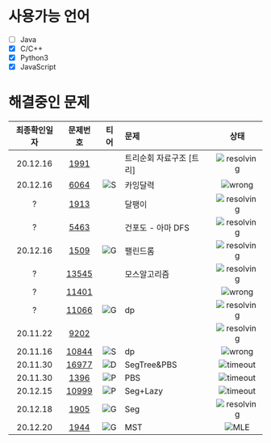# 사용가능 언어
- [ ] Java
- [x] C/C++
- [x] Python3  
- [x] JavaScript  

[S_url]:https://img.shields.io/static/v1?label&message=S&color=grey
[G_url]:https://img.shields.io/static/v1?label&message=G&color=yellow
[P_url]:https://img.shields.io/static/v1?label&message=P&color=lightgreen
[D_url]:https://img.shields.io/static/v1?label&message=D&color=blue
[wrong_url]:https://img.shields.io/static/v1?label&message=wrong&color=red
[timeout_url]:https://img.shields.io/static/v1?label&message=TimeOut&color=yellow
[mle_url]:https://img.shields.io/static/v1?label&message=MLE&color=yellow
[resolving_url]:https://img.shields.io/static/v1?label&message=resolving&color=green

# 해결중인 문제
최종확인일자 | 문제번호 | 티어 | 문제 | 상태 
:---: | :---: | :---: | :--- | :---:
20.12.16 | [1991](https://www.acmicpc.net/problem/1991) | | 트리순회 자료구조 [트리] | ![resolving][resolving_url]
20.12.16 | [6064](https://www.acmicpc.net/problem/6064) | ![S][S_url] | 카잉달력 |  ![wrong][wrong_url]
? | [1913](https://www.acmicpc.net/problem/1913) | | 달팽이 | ![resolving][resolving_url]
? | [5463](https://www.acmicpc.net/problem/5463) | | 건포도 - 아마 DFS | ![resolving][resolving_url] 
20.12.16 | [1509](https://www.acmicpc.net/problem/1509) | ![G][G_url] | 팰린드롬 | ![resolving][resolving_url]
? | [13545](https://www.acmicpc.net/problem/13545) | | 모스알고리즘 | ![resolving][resolving_url]
? | [11401](https://www.acmicpc.net/problem/11401)  | | | ![wrong][wrong_url]
? | [11066](https://www.acmicpc.net/problem/11066) | ![G][G_url] | dp | ![resolving][resolving_url]
20.11.22 | [9202](https://www.acmicpc.net/problem/9202) |  | | ![resolving][resolving_url]
20.11.16 | [10844](https://www.acmicpc.net/problem/10844) | ![S][S_url] | dp | ![wrong][wrong_url]
20.11.30 | [16977](https://www.acmicpc.net/problem/16977) | ![D][D_url] | SegTree&PBS | ![timeout][timeout_url]
20.11.30 | [1396](https://www.acmicpc.net/problem/1306) |![P][P_url] | PBS | ![timeout][timeout_url]
20.12.15 | [10999](https://www.acmicpc.net/problem/10999) | ![P][P_url] | Seg+Lazy | ![timeout][timeout_url]
20.12.18 | [1905](https://www.acmicpc.net/problem/1905) | ![G][G_url] | Seg | ![resolving][resolving_url]
20.12.20 | [1944](https://www.acmicpc.net/problem/1944) | ![G][G_url] | MST | ![MLE][mle_url]  